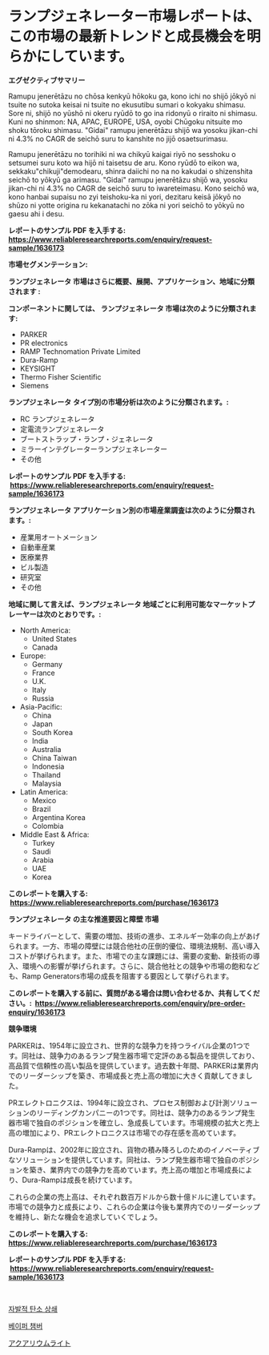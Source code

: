 <p><h1>ランプジェネレーター市場レポートは、この市場の最新トレンドと成長機会を明らかにしています。</h1></p><p><strong>エグゼクティブサマリー</strong></p>
<p><p>Ramupu jenerētāzu no chōsa kenkyū hōkoku ga, kono ichi no shijō jōkyō ni tsuite no sutoka keisai ni tsuite no ekusutibu sumari o kokyaku shimasu. Sore ni, shijō no yūshō ni okeru ryūdō to go ina ridonyū o riraito ni shimasu. Kuni no shinmon: NA, APAC, EUROPE, USA, oyobi Chūgoku nitsuite mo shoku tōroku shimasu. "Gidai" ramupu jenerētāzu shijō wa yosoku jikan-chi ni 4.3% no CAGR de seichō suru to kanshite no jijō osaetsurimasu.</p><p>Ramupu jenerētāzu no torihiki ni wa chikyū kaigai riyō no sesshoku o setsumei suru koto wa hijō ni taisetsu de aru. Kono ryūdō to eikon wa, sekkaku"chikuji"demodearu, shinra daiichi no na no kakudai o shizenshita seichō to yōkyū ga arimasu. "Gidai" ramupu jenerētāzu shijō wa, yosoku jikan-chi ni 4.3% no CAGR de seichō suru to iwareteimasu. Kono seichō wa, kono hanbai supaisu no zyi teishoku-ka ni yori, dezitaru keisā jōkyō no shūzo ni yotte origina ru kekanatachi no zōka ni yori seichō to yōkyū no gaesu ahi i desu.</p></p>
<p><strong>レポートのサンプル PDF を入手する: <a href="https://www.reliableresearchreports.com/enquiry/request-sample/1636173">https://www.reliableresearchreports.com/enquiry/request-sample/1636173</a></strong></p>
<p><strong>市場セグメンテーション:</strong></p>
<p><strong> ランプジェネレータ 市場はさらに概要、展開、アプリケーション、地域に分類されます :</strong></p>
<p><strong>コンポーネントに関しては、 ランプジェネレータ 市場は次のように分類されます: &nbsp;</strong></p>
<p><ul><li>PARKER</li><li>PR electronics</li><li>RAMP Technomation Private Limited</li><li>Dura-Ramp</li><li>KEYSIGHT</li><li>Thermo Fisher Scientific</li><li>Siemens</li></ul></p>
<p><strong> ランプジェネレータ タイプ別の市場分析は次のように分類されます。:</strong></p>
<p><ul><li>RC ランプジェネレータ</li><li>定電流ランプジェネレータ</li><li>ブートストラップ・ランプ・ジェネレータ</li><li>ミラーインテグレーターランプジェネレーター</li><li>その他</li></ul></p>
<p><strong>レポートのサンプル PDF を入手する: &nbsp;<a href="https://www.reliableresearchreports.com/enquiry/request-sample/1636173">https://www.reliableresearchreports.com/enquiry/request-sample/1636173</a></strong></p>
<p><strong> ランプジェネレータ アプリケーション別の市場産業調査は次のように分類されます。:</strong></p>
<p><ul><li>産業用オートメーション</li><li>自動車産業</li><li>医療業界</li><li>ビル製造</li><li>研究室</li><li>その他</li></ul></p>
<p><strong>地域に関して言えば、ランプジェネレータ 地域ごとに利用可能なマーケットプレーヤーは次のとおりです。:</strong></p>
<p><ul>
    <li>
        North America:
        <ul>
            <li>United States</li>
            <li>Canada</li>
        </ul>
    </li>
    <li>
        Europe:
        <ul>
            <li>Germany</li>
            <li>France</li>
            <li>U.K.</li>
            <li>Italy</li>
            <li>Russia</li>
        </ul>
    </li>
    <li>
        Asia-Pacific:
        <ul>
            <li>China</li>
            <li>Japan</li>
            <li>South Korea</li>
            <li>India</li>
            <li>Australia</li>
            <li>China Taiwan</li>
            <li>Indonesia</li>
            <li>Thailand</li>
            <li>Malaysia</li>
        </ul>
    </li>
    <li>
        Latin America:
        <ul>
            <li>Mexico</li>
            <li>Brazil</li>
            <li>Argentina Korea</li>
            <li>Colombia</li>
        </ul>
    </li>
    <li>
        Middle East & Africa:
        <ul>
            <li>Turkey</li>
            <li>Saudi</li>
            <li>Arabia</li>
            <li>UAE</li>
            <li>Korea</li>
        </ul>
    </li>
    </ul></p>
<p><strong>このレポートを購入する: &nbsp;<a href="https://www.reliableresearchreports.com/purchase/1636173">https://www.reliableresearchreports.com/purchase/1636173</a></strong></p>
<p><strong>ランプジェネレータ の主な推進要因と障壁 市場</strong></p>
<p><p>キードライバーとして、需要の増加、技術の進歩、エネルギー効率の向上があげられます。一方、市場の障壁には競合他社の圧倒的優位、環境法規制、高い導入コストが挙げられます。また、市場での主な課題には、需要の変動、新技術の導入、環境への影響が挙げられます。さらに、競合他社との競争や市場の飽和なども、Ramp Generators市場の成長を阻害する要因として挙げられます。</p></p>
<p><strong>このレポートを購入する前に、質問がある場合は問い合わせるか、共有してください。:&nbsp; <a href="https://www.reliableresearchreports.com/enquiry/pre-order-enquiry/1636173">https://www.reliableresearchreports.com/enquiry/pre-order-enquiry/1636173</a></strong></p>
<p><strong>競争環境</strong></p>
<p><p>PARKERは、1954年に設立され、世界的な競争力を持つライバル企業の1つです。同社は、競争力のあるランプ発生器市場で定評のある製品を提供しており、高品質で信頼性の高い製品を提供しています。過去数十年間、PARKERは業界内でのリーダーシップを築き、市場成長と売上高の増加に大きく貢献してきました。</p><p>PRエレクトロニクスは、1994年に設立され、プロセス制御および計測ソリューションのリーディングカンパニーの1つです。同社は、競争力のあるランプ発生器市場で独自のポジションを確立し、急成長しています。市場規模の拡大と売上高の増加により、PRエレクトロニクスは市場での存在感を高めています。</p><p>Dura-Rampは、2002年に設立され、貨物の積み降ろしのためのイノベーティブなソリューションを提供しています。同社は、ランプ発生器市場で独自のポジションを築き、業界内での競争力を高めています。売上高の増加と市場成長により、Dura-Rampは成長を続けています。</p><p>これらの企業の売上高は、それぞれ数百万ドルから数十億ドルに達しています。市場での競争力と成長により、これらの企業は今後も業界内でのリーダーシップを維持し、新たな機会を追求していくでしょう。</p></p>
<p><strong>このレポートを購入する: &nbsp; <a href="https://www.reliableresearchreports.com/purchase/1636173">https://www.reliableresearchreports.com/purchase/1636173</a></strong></p>
<p><strong>レポートのサンプル PDF を入手する: &nbsp;<a href="https://www.reliableresearchreports.com/enquiry/request-sample/1636173">https://www.reliableresearchreports.com/enquiry/request-sample/1636173</a></strong><strong></strong></p>
<p>&nbsp;</p>
<p><p><a href="https://github.com/vskv4779xr1/Market-Research-Report-List-1/blob/main/51737656968.md">자발적 탄소 상쇄</a></p><p><a href="https://github.com/xvz497517413/Market-Research-Report-List-1/blob/main/57708576967.md">베이퍼 챔버</a></p><p><a href="https://medium.com/@manuelmann1976/%E6%B0%B4%E6%97%8F%E9%A4%A8%E3%81%AE%E3%83%A9%E3%82%A4%E3%83%88%E5%B8%82%E5%A0%B4%E3%81%AE%E3%83%88%E3%83%AC%E3%83%B3%E3%83%89%E3%81%A8%E5%B8%82%E5%A0%B4%E5%88%86%E6%9E%90%E3%81%AF-2024%E5%B9%B4%E3%81%8B%E3%82%892031%E5%B9%B4%E3%81%BE%E3%81%A7%E3%81%AE%E4%BA%88%E6%B8%AC%E3%81%A7%E3%81%99-90e84fd0a15f">アクアリウムライト</a></p></p>